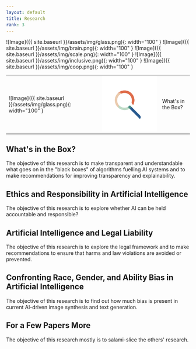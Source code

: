 ```yaml
---
layout: default
title: Research
rank: 3
---
```


![Image]({{ site.baseurl }}/assets/img/glass.png){: width="100" } ![Image]({{ site.baseurl }}/assets/img/brain.png){: width="100" } ![Image]({{ site.baseurl }}/assets/img/scale.png){: width="100" } ![Image]({{ site.baseurl }}/assets/img/inclusive.png){: width="100" } ![Image]({{ site.baseurl }}/assets/img/coop.png){: width="100" }


<table>
    <tr>
        <td>![Image]({{ site.baseurl }}/assets/img/glass.png){: width="100" }</td>
        <td><img src="/assets/img/glass.png"></td>
        <td>What's in the Box?</td>
    </tr>
</table>

## What's in the Box?
The objective of this research is to make transparent and understandable what goes on in the "black boxes" of algorithms fuelling AI systems and to make recommendations for improving transparency and explainability.

## Ethics and Responsibility in Artificial Intelligence
The objective of this research is to explore whether AI can be held accountable and responsible?

## Artificial Intelligence and Legal Liability
The objective of this research is to explore the legal framework and to make recommendations to ensure that harms and law violations are avoided or prevented.

## Confronting Race, Gender, and Ability Bias in Artificial Intelligence
The objective of this research is to find out how much bias is present in current AI-driven image synthesis and text generation.

## For a Few Papers More
The objective of this research mostly is to salami-slice the others' research.
